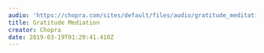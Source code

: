 ```yaml
---
audio: 'https://chopra.com/sites/default/files/audio/gratitude_meditation.mp3'
title: Gratitude Mediation
creator: Chopra
date: 2019-03-19T01:29:41.410Z
---
```


